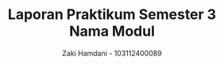 # <h1 align="center">Laporan Praktikum Semester 3 <br> Nama Modul</h1>
<p align="center">Zaki Hamdani - 103112400089</p>

